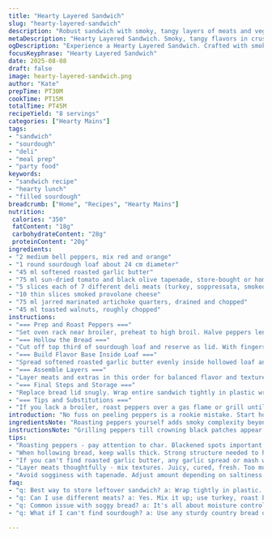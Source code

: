 ```yaml
---
title: "Hearty Layered Sandwich"
slug: "hearty-layered-sandwich"
description: "Robust sandwich with smoky, tangy layers of meats and veggies inside a crusty sourdough loaf. Roasting peppers till blistered for sweet charred notes, spreading softened garlic butter and sun-dried tomato tapenade for moisture and punch. Mozzarella sliced thin to melt between layers of assorted cold cuts and marinated artichokes, plus toasted pine nuts for crunch. Chilled to meld flavors while keeping bread firm. Serves 8 to 10."
metaDescription: "Hearty Layered Sandwich. Smoky, tangy flavors in crusty sourdough loaf. Perfect for gatherings. A robust sandwich experience."
ogDescription: "Experience a Hearty Layered Sandwich. Crafted with smoky meats and roasted veggies. Perfect for gatherings and packed with flavor."
focusKeyphrase: "Hearty Layered Sandwich"
date: 2025-08-08
draft: false
image: hearty-layered-sandwich.png
author: "Kate"
prepTime: PT30M
cookTime: PT15M
totalTime: PT45M
recipeYield: "8 servings"
categories: ["Hearty Mains"]
tags:
- "sandwich"
- "sourdough"
- "deli"
- "meal prep"
- "party food"
keywords:
- "sandwich recipe"
- "hearty lunch"
- "filled sourdough"
breadcrumb: ["Home", "Recipes", "Hearty Mains"]
nutrition: 
 calories: "350"
 fatContent: "18g"
 carbohydrateContent: "28g"
 proteinContent: "20g"
ingredients:
- "2 medium bell peppers, mix red and orange"
- "1 round sourdough loaf about 24 cm diameter"
- "45 ml softened roasted garlic butter"
- "75 ml sun-dried tomato and black olive tapenade, store-bought or homemade"
- "5 slices each of 7 different deli meats (turkey, soppressata, smoked ham, chorizo, roast beef, Genoa salami, prosciutto)"
- "10 thin slices smoked provolone cheese"
- "75 ml jarred marinated artichoke quarters, drained and chopped"
- "45 ml toasted walnuts, roughly chopped"
instructions:
- "=== Prep and Roast Peppers ==="
- "Set oven rack near broiler, preheat to high broil. Halve peppers lengthwise, remove seeds and ribs. Place skin side up on foil-lined sheet pan. Broil until skin bubbles, chars and blackens in spots, about 10 minutes, watching closely. Remove, transfer to sealed container or cover bowl with plastic wrap for 10 minutes to steam loosen skin. Peel off blackened skin carefully. Roughly chop flesh and set aside."
- "=== Hollow the Bread ==="
- "Cut off top third of sourdough loaf and reserve as lid. With fingers or spoon, gently scoop out inner crumb leaving about 2 cm thickness intact to hold fillings. Do not break loaf walls or base. Save crumb for breadcrumbs or stuffing later."
- "=== Build Flavor Base Inside Loaf ==="
- "Spread softened roasted garlic butter evenly inside hollowed loaf and on the detached lid. Follow immediately with a generous layer of sun-dried tomato and olive tapenade on both surfaces to add moisture and acidic tang that prevents sogginess."
- "=== Assemble Layers ==="
- "Layer meats and extras in this order for balanced flavor and texture: Turkey slices, then soppressata; follow with chopped roasted peppers; add 3 slices provolone cheese; next smoked ham, chorizo; sprinkle chopped artichokes and toasted walnuts; roast beef, 3 more provolone slices; Genoa salami, prosciutto; final 4 slices provolone cheese atop last meat layer. Press down gently but firmly to pack tight."
- "=== Final Steps and Storage ==="
- "Replace bread lid snugly. Wrap entire sandwich tightly in plastic wrap to compress flavors and maintain moisture. Refrigerate at least 2 hours or overnight for flavors to meld. Remove 10 minutes before serving to come closer to room temp. Keeps well refrigerated for up to 3 days."
- "=== Tips and Substitutions ==="
- "If you lack a broiler, roast peppers over a gas flame or grill until charred. Roasted garlic butter can be swapped with herb garlic spread but butter helps keep crumb moist. Tapenade may be olive- or red pepper-based, dry tapenade causes dry sandwich. Cheese choice can vary; smoked provolone melts nicely and adds smoky depth. Nuts add crunch but omit for nut allergies; substitute with toasted pumpkin seeds. If sourdough unavailable, a sturdy French boule or country bread works."
introduction: "No fuss on peeling peppers is a rookie mistake. Start hot, blister the skins till they blacken with uneven sizzles and popping, then trap steam tight to coax off skins without losing smoky juices. Hollowing bread is about leaving strong walls—too thin and your product won’t hold. Butter binds and moistens crumb while tapenade injects salt and umami, making every bite flavorful and avoiding dryness. Layer meats thoughtfully—spread strong flavors evenly with creamy cheese between to moderate salt and fat. Artichokes with nuts give texture contrast. Chill time is crucial, letting what’s inside settle. Skimp and flavors pop loose or bread sogs fast. Prep with purpose saves headaches with messy sandwiches later."
ingredientsNote: "Roasting peppers yourself adds smoky complexity beyond jarred options; however, quality jarred roasted peppers suffice when short on time. Butter is crucial—dry bread ruins layered flavors fast. Garlic butter clings well, flavor infuses crumb moistening without sogginess. Tapenade composition affects salt and texture; adjust quantity or swap for pesto or sun-dried tomato spread if olives not preferred. Meats are fully interchangeable; using fewer varieties simplifies assembly but mixing textures and spices keeps palate interested. Cheese can be swapped for fresh mozzarella or a more melting type depending on preference. Nuts add crunch and richness but can be left out or replaced with toasted seeds for an allergy-friendly crunch. Bread firmness is key—too soft bread falls apart; use a sturdy round country loaf or sourdough boule, avoid sandwich bread."
instructionsNote: "Grilling peppers till crowning black patches appear is both visual cue and aroma clue—the blistering skin lets loose an earthy sweet roast smell. Watch carefully; one minute too long and burnt bitterness seeps in. Steaming peppers tightly after heat loosens skins cleanly; no scraping needed. Removing crumb needs gentle, patient scooping to avoid ripping crust—use hand over knives for control. Butter and tapenade must coat every crust surface inside to seal pores and slow sogging. Layer meats in a rhythm balancing fatty, lean, cured, fresh for consistent taste each bite. Spread cheese slices thin for even melting, but not so thin they dry out. Nuts should be lightly toasted until warm and fragrant to maximize crunch and flavor without burning. Refrigerate wrapped tight to snug meat layers against each other muffling flavors and compressing loaf into a unified sandwich. Let sit enough for cold to settle into crumb—too quick to slice and layers separate and fill fall apart."
tips:
- "Roasting peppers - pay attention to char. Blackened spots important. Steam afterward traps moisture inside. Smell shifts to sweet."
- "When hollowing bread, keep walls thick. Strong structure needed to hold layers together. Don't rush this part; focus on control."
- "If you can't find roasted garlic butter, any garlic spread or mash works. Just ensure moisture stays locked in. Balance with flavors."
- "Layer meats thoughtfully - mix textures. Juicy, cured, fresh. Too much of one kind can get boring. Cheese in between helps."
- "Avoid sogginess with tapenade. Adjust amount depending on saltiness. Dry tapenade = dry sandwich. Always err on moist side."
faq:
- "q: Best way to store leftover sandwich? a: Wrap tightly in plastic. Holds up to 3 days. Check for moisture loss at edges."
- "q: Can I use different meats? a: Yes. Mix it up; use turkey, roast beef, or vegetarian options. Just ensure balance stays."
- "q: Common issue with soggy bread? a: It's all about moisture control. Layer cheeses, soft spreads carefully. Seal bread well."
- "q: What if I can't find sourdough? a: Use any sturdy country bread or boule. Just need solid structure to hold fillings inside."

---
```

